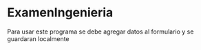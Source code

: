 # ExamenIngenieria
Para usar este programa se debe agregar datos al formulario y se guardaran localmente
